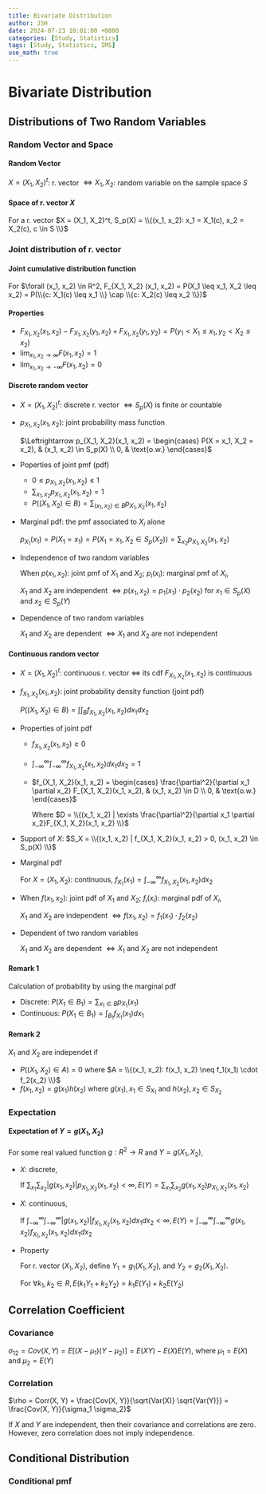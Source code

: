 ```yaml
---
title: Bivariate Distribution
author: JSH
date: 2024-07-23 10:01:00 +0800
categories: [Study, Statistics]
tags: [Study, Statistics, IMS]
use_math: true
---
```


# Bivariate Distribution

## Distributions of Two Random Variables

### Random Vector and Space

#### Random Vector
$X = (X_1, X_2)^t$: r. vector $\Leftrightarrow X_1, X_2$: random variable on the sample space $S$

#### Space of r. vector $X$
For a r. vector $X = (X_1, X_2)^t, S_p(X) = \\{(x_1, x_2): x_1 = X_1(c), x_2 = X_2(c), c \in S \\}$

### Joint distribution of r. vector

#### Joint cumulative distribution function
For $\forall (x_1, x_2) \in R^2, F_{X_1, X_2} (x_1, x_2) = P(X_1 \leq x_1, X_2 \leq x_2) = P(\\{c: X_1(c) \leq x_1 \\} \cap \\{c: X_2(c) \leq x_2 \\})$

#### Properties
* $F_{X_1, X_2}(x_1, x_2) - F_{X_1, X_2}(y_1, x_2) + F_{X_1, X_2}(y_1, y_2) = P(y_1 < X_1 \leq x_1, y_2 < X_2 \leq x_2)$
* $\lim_{x_1, x_2 \rightarrow \infty} F(x_1, x_2) = 1$
* $\lim_{x_1, x_2 \rightarrow -\infty} F(x_1, x_2) = 0$

#### Discrete random vector
* $X = (X_1, X_2)^t$: discrete r. vector $\Leftrightarrow S_p(X)$ is finite or countable
* $p_{X_1, X_2}(x_1, x_2)$: joint probability mass function

  $\Leftrightarrow p_{X_1, X_2}(x_1, x_2) = \begin{cases} P(X = x_1, X_2 = x_2), & (x_1, x_2) \in S_p(X) \\ 0, & \text{o.w.} \end{cases}$
* Poperties of joint pmf (pdf)
  * $0 \leq p_{X_1, X_2}(x_1, x_2) \leq 1$
  * $\sum_{x_1, x_2}p_{X_1, X_2}(x_1, x_2) = 1$
  * $P((X_1, X_2) \in B) = \sum_{(x_1, x_2) \in B} p_{X_1, X_2}(x_1, x_2)$
* Marginal pdf: the pmf associated to $X_i$ alone

  $p_{X_1}(x_1) = P(X_1 = x_1) = P(X_1 = x_1, X_2 \in S_p(X_2)) = \sum_{x_2}p_{X_1, X_2}(x_1, x_2)$
* Independence of two random variables

  When $p(x_1, x_2)$: joint pmf of $X_1$ and $X_2$; $p_i (x_i)$: marginal pmf of $X_i$,

  $X_1$ and $X_2$ are independent $\Leftrightarrow p(x_1, x_2) = p_1(x_1) \cdot p_2(x_2)$ for $x_1 \in S_p(X)$ and $x_2 \in S_p(Y)$

* Dependence of two random variables

  $X_1$ and $X_2$ are dependent $\Leftrightarrow X_1$ and $X_2$ are not independent

#### Continuous random vector
* $X = (X_1, X_2)^t$: continuous r. vector $\Leftrightarrow$ its cdf $F_{X_1, X_2}(x_1, x_2)$ is continuous
* $f_{X_1, X_2}(x_1, x_2)$: joint probability density function (joint pdf)

  $P((X_1, X_2) \in B) = \int \int_B f_{X_1, X_2}(x_1, x_2)dx_1 dx_2$
* Properties of joint pdf
  * $f_{X_1, X_2}(x_1, x_2) \geq 0$
  * $\int_{-\infty}^{\infty} \int_{-\infty}^{\infty} f_{X_1, X_2}(x_1, x_2)dx_1 dx_2 = 1$
  * $f_{X_1, X_2}(x_1, x_2) = \begin{cases} \frac{\partial^2}{\partial x_1 \partial x_2} F_{X_1, X_2}(x_1, x_2), & (x_1, x_2) \in D \\ 0, & \text{o.w.} \end{cases}$

    Where $D = \\{(x_1, x_2) | \exists \frac{\partial^2}{\partial x_1 \partial x_2}F_{X_1, X_2}(x_1, x_2) \\}$
* Support of $X$: $S_X = \\{(x_1, x_2) | f_{X_1, X_2}(x_1, x_2) > 0, (x_1, x_2) \in S_p(X) \\}$
* Marginal pdf

  For $X = (X_1, X_2)$: continuous, $f_{X_1}(x_1) = \int_{-\infty}^{\infty} f_{X_1, X_2}(x_1, x_2)dx_2$
* When $f(x_1, x_2)$: joint pdf of $X_1$ and $X_2$; $f_i(x_i)$: marginal pdf of $X_i$,

  $X_1$ and $X_2$ are independent $\Leftrightarrow f(x_1, x_2) = f_1(x_1) \cdot f_2(x_2)$
* Dependent of two random variables

  $X_1$ and $X_2$ are dependent $\Leftrightarrow X_1$ and $X_2$ are not independent

#### Remark 1
Calculation of probability by using the marginal pdf
* Discrete: $P(X_1 \in B_1) = \sum_{x_1 \in B}p_{X_1}(x_1)$
* Continuous: $P(X_1 \in B_1) = \int_{B_1}f_{X_1}(x_1)dx_1$

#### Remark 2
$X_1$ and $X_2$ are independet if
* $P((X_1, X_2) \in A) = 0$ where $A = \\{(x_1, x_2): f(x_1, x_2) \neq f_1(x_1) \cdot f_2(x_2) \\}$
* $f(x_1, x_2) = g(x_1)h(x_2)$ where $g(x_1), x_1 \in S_{X_1}$ and $h(x_2), x_2 \in S_{X_2}$

### Expectation

#### Expectation of $Y = g(X_1, X_2)$
For some real valued function $g: R^2 \rightarrow R$ and $Y = g(X_1, X_2)$,
* $X$: discrete,

  If $\sum_{x_1} \sum_{x_2} |g(x_1, x_2)| p_{X_1, X_2}(x_1, x_2) < \infty, E(Y) = \sum_{x_1} \sum_{x_2} g(x_1, x_2) p_{X_1, X_2} (x_1, x_2)$

* $X$: continuous,

  If $\int_{-\infty}^{\infty} \int_{-\infty}^{\infty} |g(x_1, x_2)| f_{X_1, X_2} (x_1, x_2) dx_1 dx_2 < \infty, E(Y) = \int_{-\infty}^{\infty} \int_{-\infty}^{\infty} g(x_1, x_2) f_{X_1, X_2} (x_1, x_2) dx_1 dx_2$

* Property

  For r. vector $(X_1, X_2)$, define $Y_1 = g_1(X_1, X_2)$, and $Y_2 = g_2(X_1, X_2)$. 

  For $\forall k_1, k_2 \in R, E(k_1 Y_1 + k_2 Y_2) = k_1 E(Y_1) + k_2 E(Y_2)$


## Correlation Coefficient

### Covariance
$\sigma_{12} = Cov(X, Y) = E[(X - \mu_1)(Y - \mu_2)] = E(XY) - E(X)E(Y)$, where $\mu_1 = E(X)$ and $\mu_2 = E(Y)$

### Correlation
$\rho = Corr(X, Y) = \frac{Cov(X, Y)}{\sqrt{Var(X)} \sqrt{Var(Y)}} = \frac{Cov(X, Y)}{\sigma_1 \sigma_2}$

If $X$ and $Y$ are independent, then their covariance and correlations are zero.
However, zero correlation does not imply independence.


## Conditional Distribution

### Conditional pmf




